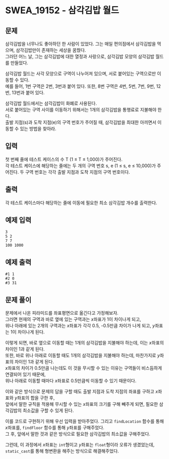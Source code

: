# SWEA_19152 - 삼각김밥 월드

## 문제

삼각김밥을 너무나도 좋아하던 한 사람이 있었다. 그는 매일 편의점에서 삼각김밥을 먹으며, 삼각김밥만이 존재하는 세상을 꿈꿨다.  
그러던 어느 날, 그는 삼각김밥에 대한 열정과 사랑으로, 삼각김밥 모양의 삼각김밥 월드를 만들었다.

삼각김밥 월드는 사각 모양으로 구역이 나누어져 있으며, 서로 붙어있는 구역으로만 이동할 수 있다.  
예를 들어, 1번 구역은 2번, 3번과 붙어 있다. 또한, 8번 구역은 4번, 5번, 7번, 9번, 12번, 13번과 붙어 있다.

삼각김밥 월드에서는 삼각김밥이 화폐로 사용된다.  
서로 붙어있는 구역 사이를 이동하기 위해서는 1개의 삼각김밥을 통행료로 지불해야 한다.  
출발 지점(s)과 도착 지점(e)의 구역 번호가 주어질 때, 삼각김밥을 최대한 아끼면서 이동할 수 있는 방법을 찾아라.

## 입력

첫 번째 줄에 테스트 케이스의 수 T (1 ≤ T ≤ 1,000)가 주어진다.  
각 테스트 케이스에 해당하는 줄에는 두 개의 구역 번호 s, e (1 ≤ s, e ≤ 10,000)가 주어진다. 두 구역 번호는 각각 출발 지점과 도착 지점의 구역 번호이다.

## 출력

각 테스트 케이스마다 해당하는 줄에 이동에 필요한 최소 삼각김밥 개수를 출력한다.

## 예제 입력

```
3
5 2
7 7
100 1000
```

## 예제 출력

```
#1 1
#2 0
#3 31
```

## 문제 풀이

문제에서 나온 피라미드를 좌표평면으로 옮긴다고 가정해보자.  
그러면 현재의 구역과 바로 옆에 있는 구역과는 $x$좌표가 1이 차이나게 되고,  
위나 아래에 있는 2개의 구역과는 $x$좌표가 각각 0.5, -0.5만큼 차이가 나게 되고, $y$좌표는 1이 차이나게 된다.

이렇게 되면, 바로 옆으로 이동할 때는 1개의 삼각김밥을 지불해야 하는데, 이는 $x$좌표의 차이인 1과 같게 된다.  
또한, 바로 위나 아래로 이동할 때도 1개의 삼각김밥을 지불해야 하는데, 마찬가지로 $y$좌표의 차이인 1과 같게 된다.  
$x$좌표의 차이가 0.5만큼 나는데도 이 것을 무시할 수 있는 이유는 구역들이 비스듬하게 연결되어 있기 때문에,  
위나 아래로 이동할 때마다 $x$좌표로 0.5만큼씩 이동할 수 있기 때문이다.

이와 같은 방식으로 문제의 답을 구할 때도 출발 지점과 도착 지점의 좌표를 구하고 $x$좌표와 $y$좌표의 합을 구한 후,  
앞에서 말한 규칙을 적용해 무시할 수 있는 $x$좌표의 크기를 구해 빼주게 되면, 필요한 삼각김밥의 최소값을 구할 수 있게 된다.

이를 코드로 구현하기 위해 우선 입력을 받아주었다.
그리고 `findLocation` 함수를 통해 $x$좌표를, `findFloor` 함수를 통해 $y$좌표를 구해주었다.  
그 후, 앞에서 말한 것과 같은 방식으로 필요한 삼각김밥의 최소값을 구해주었다.

그런데, 이 과정에서 $x$좌표는 `int`형이고 $y$좌표는 `float`형이라 오류가 생겼었는데, `static_cast`를 통해 형변환을 해주는 방식으로 해결해주었다.
